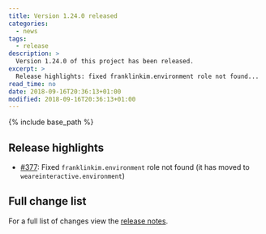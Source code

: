```yaml
---
title: Version 1.24.0 released
categories:
  - news
tags:
  - release
description: >
  Version 1.24.0 of this project has been released.
excerpt: >
  Release highlights: fixed franklinkim.environment role not found...
read_time: no
date: 2018-09-16T20:36:13+01:00
modified: 2018-09-16T20:36:13+01:00
---
```


{% include base_path %}

## Release highlights

* [#377](https://github.com/gantsign/development-environment/pull/377):
  Fixed `franklinkim.environment` role not found (it has moved to
  `weareinteractive.environment`)

## Full change list

For a full list of changes view the
[release notes](https://github.com/gantsign/development-environment/releases/tag/1.24.0).
